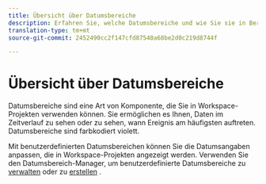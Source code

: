 ```yaml
---
title: Übersicht über Datumsbereiche
description: Erfahren Sie, welche Datumsbereiche und wie Sie sie in Berichte verwenden können.
translation-type: tm+mt
source-git-commit: 2452490cc2f147cfd87540a68be2d0c219d8744f

---
```



# Übersicht über Datumsbereiche

Datumsbereiche sind eine Art von Komponente, die Sie in Workspace-Projekten verwenden können. Sie ermöglichen es Ihnen, Daten im Zeitverlauf zu sehen oder zu sehen, wann Ereignis am häufigsten auftreten. Datumsbereiche sind farbkodiert violett.

Mit benutzerdefinierten Datumsbereichen können Sie die Datumsangaben anpassen, die in Workspace-Projekten angezeigt werden. Verwenden Sie den Datumsbereich-Manager, um benutzerdefinierte Datumsbereiche zu [verwalten](manage.md) oder zu [erstellen](create.md) .
